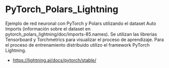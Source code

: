 # PyTorch_Polars_Lightning

Ejemplo de red neuronal con PyTorch y Polars utilizando el dataset Auto Imports (información sobre el dataset en pytorch_polars_lightning/doc/imports-85.names). Se utilizan las librerias Tensorboard y Torchmetrics para visualizar el proceso de aprendizaje. Para el proceso de entrenamiento distribuido utilizo el framework PyTorch Lightning.

- https://lightning.ai/docs/pytorch/stable/
